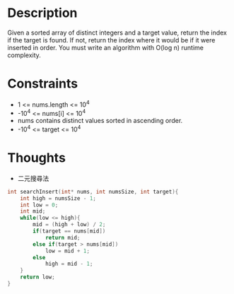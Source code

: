 # Description

Given a sorted array of distinct integers and a target value, return the index if the target is found. If not, return the index where it would be if it were inserted in order.
You must write an algorithm with O(log n) runtime complexity.

# Constraints

- 1 <= nums.length <= 10<sup>4</sup>
- -10<sup>4</sup> <= nums[i] <= 10<sup>4</sup>
- nums contains distinct values sorted in ascending order.
- -10<sup>4</sup> <= target <= 10<sup>4</sup>

# Thoughts

- 二元搜尋法

```c
int searchInsert(int* nums, int numsSize, int target){
	int high = numsSize - 1;
	int low = 0;
	int mid;
	while(low <= high){
		mid = (high + low) / 2;
		if(target == nums[mid])
			return mid;
		else if(target > nums[mid])
			low = mid + 1;
		else
			high = mid - 1;
	}
	return low;
}
```

